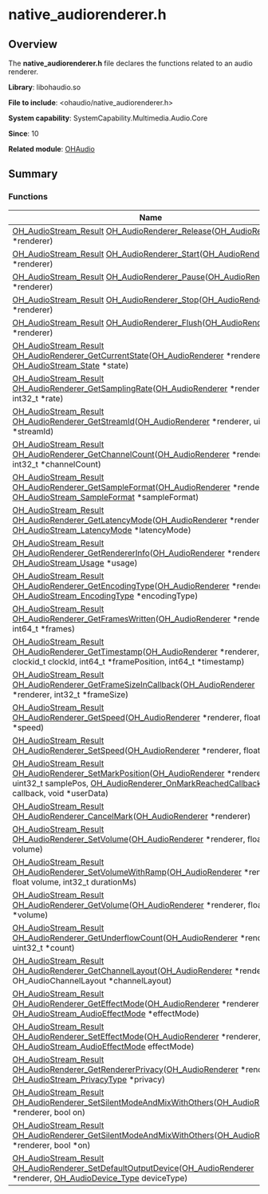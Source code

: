 # native_audiorenderer.h


## Overview

The **native_audiorenderer.h** file declares the functions related to an audio renderer.

**Library**: libohaudio.so

**File to include**: &lt;ohaudio/native_audiorenderer.h&gt;

**System capability**: SystemCapability.Multimedia.Audio.Core

**Since**: 10

**Related module**: [OHAudio](_o_h_audio.md)


## Summary


### Functions

| Name| Description| 
| -------- | -------- |
| [OH_AudioStream_Result](_o_h_audio.md#oh_audiostream_result) [OH_AudioRenderer_Release](_o_h_audio.md#oh_audiorenderer_release)([OH_AudioRenderer](_o_h_audio.md#oh_audiorenderer) \*renderer) | Releases an audio renderer. | 
| [OH_AudioStream_Result](_o_h_audio.md#oh_audiostream_result) [OH_AudioRenderer_Start](_o_h_audio.md#oh_audiorenderer_start)([OH_AudioRenderer](_o_h_audio.md#oh_audiorenderer) \*renderer) | Starts an audio renderer. | 
| [OH_AudioStream_Result](_o_h_audio.md#oh_audiostream_result) [OH_AudioRenderer_Pause](_o_h_audio.md#oh_audiorenderer_pause)([OH_AudioRenderer](_o_h_audio.md#oh_audiorenderer) \*renderer) | Pauses an audio renderer. | 
| [OH_AudioStream_Result](_o_h_audio.md#oh_audiostream_result) [OH_AudioRenderer_Stop](_o_h_audio.md#oh_audiorenderer_stop)([OH_AudioRenderer](_o_h_audio.md#oh_audiorenderer) \*renderer) | Stops an audio renderer. | 
| [OH_AudioStream_Result](_o_h_audio.md#oh_audiostream_result) [OH_AudioRenderer_Flush](_o_h_audio.md#oh_audiorenderer_flush)([OH_AudioRenderer](_o_h_audio.md#oh_audiorenderer) \*renderer) | Flushes written audio data. | 
| [OH_AudioStream_Result](_o_h_audio.md#oh_audiostream_result) [OH_AudioRenderer_GetCurrentState](_o_h_audio.md#oh_audiorenderer_getcurrentstate)([OH_AudioRenderer](_o_h_audio.md#oh_audiorenderer) \*renderer, [OH_AudioStream_State](_o_h_audio.md#oh_audiostream_state) \*state) | Obtains the state of an audio renderer. | 
| [OH_AudioStream_Result](_o_h_audio.md#oh_audiostream_result) [OH_AudioRenderer_GetSamplingRate](_o_h_audio.md#oh_audiorenderer_getsamplingrate)([OH_AudioRenderer](_o_h_audio.md#oh_audiorenderer) \*renderer, int32_t \*rate) | Obtains the sampling rate of an audio renderer. | 
| [OH_AudioStream_Result](_o_h_audio.md#oh_audiostream_result) [OH_AudioRenderer_GetStreamId](_o_h_audio.md#oh_audiorenderer_getstreamid)([OH_AudioRenderer](_o_h_audio.md#oh_audiorenderer) \*renderer, uint32_t \*streamId) | Obtains the stream ID of an audio renderer. | 
| [OH_AudioStream_Result](_o_h_audio.md#oh_audiostream_result) [OH_AudioRenderer_GetChannelCount](_o_h_audio.md#oh_audiorenderer_getchannelcount)([OH_AudioRenderer](_o_h_audio.md#oh_audiorenderer) \*renderer, int32_t \*channelCount) | Obtains the number of channels for an audio renderer. | 
| [OH_AudioStream_Result](_o_h_audio.md#oh_audiostream_result) [OH_AudioRenderer_GetSampleFormat](_o_h_audio.md#oh_audiorenderer_getsampleformat)([OH_AudioRenderer](_o_h_audio.md#oh_audiorenderer) \*renderer, [OH_AudioStream_SampleFormat](_o_h_audio.md#oh_audiostream_sampleformat) \*sampleFormat) | Obtains the sampling format of an audio renderer. | 
| [OH_AudioStream_Result](_o_h_audio.md#oh_audiostream_result) [OH_AudioRenderer_GetLatencyMode](_o_h_audio.md#oh_audiorenderer_getlatencymode)([OH_AudioRenderer](_o_h_audio.md#oh_audiorenderer) \*renderer, [OH_AudioStream_LatencyMode](_o_h_audio.md#oh_audiostream_latencymode) \*latencyMode) | Obtains the latency mode of an audio renderer. | 
| [OH_AudioStream_Result](_o_h_audio.md#oh_audiostream_result) [OH_AudioRenderer_GetRendererInfo](_o_h_audio.md#oh_audiorenderer_getrendererinfo)([OH_AudioRenderer](_o_h_audio.md#oh_audiorenderer) \*renderer, [OH_AudioStream_Usage](_o_h_audio.md#oh_audiostream_usage) \*usage) | Obtains the usage scenario of an audio renderer. | 
| [OH_AudioStream_Result](_o_h_audio.md#oh_audiostream_result) [OH_AudioRenderer_GetEncodingType](_o_h_audio.md#oh_audiorenderer_getencodingtype)([OH_AudioRenderer](_o_h_audio.md#oh_audiorenderer) \*renderer, [OH_AudioStream_EncodingType](_o_h_audio.md#oh_audiostream_encodingtype) \*encodingType) | Obtains the encoding type of an audio renderer. | 
| [OH_AudioStream_Result](_o_h_audio.md#oh_audiostream_result) [OH_AudioRenderer_GetFramesWritten](_o_h_audio.md#oh_audiorenderer_getframeswritten)([OH_AudioRenderer](_o_h_audio.md#oh_audiorenderer) \*renderer, int64_t \*frames) | Obtains the number of frames that have been written since the stream was created. | 
| [OH_AudioStream_Result](_o_h_audio.md#oh_audiostream_result) [OH_AudioRenderer_GetTimestamp](_o_h_audio.md#oh_audiorenderer_gettimestamp)([OH_AudioRenderer](_o_h_audio.md#oh_audiorenderer) \*renderer, clockid_t clockId, int64_t \*framePosition, int64_t \*timestamp) | Obtains the timestamp and position information of an output audio stream. | 
| [OH_AudioStream_Result](_o_h_audio.md#oh_audiostream_result) [OH_AudioRenderer_GetFrameSizeInCallback](_o_h_audio.md#oh_audiorenderer_getframesizeincallback)([OH_AudioRenderer](_o_h_audio.md#oh_audiorenderer) \*renderer, int32_t \*frameSize) | Obtains the frame size in the callback. | 
| [OH_AudioStream_Result](_o_h_audio.md#oh_audiostream_result) [OH_AudioRenderer_GetSpeed](_o_h_audio.md#oh_audiorenderer_getspeed)([OH_AudioRenderer](_o_h_audio.md#oh_audiorenderer) \*renderer, float \*speed) | Obtains the audio renderer rate. | 
| [OH_AudioStream_Result](_o_h_audio.md#oh_audiostream_result) [OH_AudioRenderer_SetSpeed](_o_h_audio.md#oh_audiorenderer_setspeed)([OH_AudioRenderer](_o_h_audio.md#oh_audiorenderer) \*renderer, float speed) | Sets the audio renderer rate. | 
| [OH_AudioStream_Result](_o_h_audio.md#oh_audiostream_result) [OH_AudioRenderer_SetMarkPosition](_o_h_audio.md#oh_audiorenderer_setmarkposition)([OH_AudioRenderer](_o_h_audio.md#oh_audiorenderer) \*renderer, uint32_t samplePos, [OH_AudioRenderer_OnMarkReachedCallback](_o_h_audio.md#oh_audiorenderer_onmarkreachedcallback) callback, void \*userData) | Sets the mark position for an audio renderer. When this function is called, the mark position that has been set will be overwritten. | 
| [OH_AudioStream_Result](_o_h_audio.md#oh_audiostream_result) [OH_AudioRenderer_CancelMark](_o_h_audio.md#oh_audiorenderer_cancelmark)([OH_AudioRenderer](_o_h_audio.md#oh_audiorenderer) \*renderer) | Cancels the mark set by [OH_AudioRenderer_SetMarkPosition](_o_h_audio.md#oh_audiorenderer_setmarkposition). | 
| [OH_AudioStream_Result](_o_h_audio.md#oh_audiostream_result) [OH_AudioRenderer_SetVolume](_o_h_audio.md#oh_audiorenderer_setvolume)([OH_AudioRenderer](_o_h_audio.md#oh_audiorenderer) \*renderer, float volume) | Sets the volume for an audio stream. | 
| [OH_AudioStream_Result](_o_h_audio.md#oh_audiostream_result) [OH_AudioRenderer_SetVolumeWithRamp](_o_h_audio.md#oh_audiorenderer_setvolumewithramp)([OH_AudioRenderer](_o_h_audio.md#oh_audiorenderer) \*renderer, float volume, int32_t durationMs) | Sets the volume with a ramp within the specified duration for an audio stream. | 
| [OH_AudioStream_Result](_o_h_audio.md#oh_audiostream_result) [OH_AudioRenderer_GetVolume](_o_h_audio.md#oh_audiorenderer_getvolume)([OH_AudioRenderer](_o_h_audio.md#oh_audiorenderer) \*renderer, float \*volume) | Obtains the volume of an audio stream. | 
| [OH_AudioStream_Result](_o_h_audio.md#oh_audiostream_result) [OH_AudioRenderer_GetUnderflowCount](_o_h_audio.md#oh_audiorenderer_getunderflowcount)([OH_AudioRenderer](_o_h_audio.md#oh_audiorenderer) \*renderer, uint32_t \*count) | Obtains the number of underloaded audio streams of an audio capturer. | 
| [OH_AudioStream_Result](_o_h_audio.md#oh_audiostream_result) [OH_AudioRenderer_GetChannelLayout](_o_h_audio.md#oh_audiorenderer_getchannellayout)([OH_AudioRenderer](_o_h_audio.md#oh_audiorenderer) \*renderer, OH_AudioChannelLayout \*channelLayout) | Obtains the channel layout of an audio stream. | 
| [OH_AudioStream_Result](_o_h_audio.md#oh_audiostream_result) [OH_AudioRenderer_GetEffectMode](_o_h_audio.md#oh_audiorenderer_geteffectmode)([OH_AudioRenderer](_o_h_audio.md#oh_audiorenderer) \*renderer, [OH_AudioStream_AudioEffectMode](_o_h_audio.md#oh_audiostream_audioeffectmode) \*effectMode) | Obtains the effect mode of an audio stream. | 
| [OH_AudioStream_Result](_o_h_audio.md#oh_audiostream_result) [OH_AudioRenderer_SetEffectMode](_o_h_audio.md#oh_audiorenderer_seteffectmode)([OH_AudioRenderer](_o_h_audio.md#oh_audiorenderer) \*renderer, [OH_AudioStream_AudioEffectMode](_o_h_audio.md#oh_audiostream_audioeffectmode) effectMode) | Sets the effect mode for an audio stream. | 
| [OH_AudioStream_Result](_o_h_audio.md#oh_audiostream_result) [OH_AudioRenderer_GetRendererPrivacy](_o_h_audio.md#oh_audiorenderer_getrendererprivacy)([OH_AudioRenderer](_o_h_audio.md#oh_audiorenderer) \*renderer, [OH_AudioStream_PrivacyType](_o_h_audio.md#oh_audiostream_privacytype) \*privacy) | Checks whether the audio stream being played can be recorded by other applications. | 
| [OH_AudioStream_Result](_o_h_audio.md#oh_audiostream_result) [OH_AudioRenderer_SetSilentModeAndMixWithOthers](_o_h_audio.md#oh_audiorenderer_setsilentmodeandmixwithothers)([OH_AudioRenderer](_o_h_audio.md#oh_audiorenderer) \*renderer, bool on) | Sets the silent mode in concurrent playback for an audio stream. | 
| [OH_AudioStream_Result](_o_h_audio.md#oh_audiostream_result) [OH_AudioRenderer_GetSilentModeAndMixWithOthers](_o_h_audio.md#oh_audiorenderer_getsilentmodeandmixwithothers)([OH_AudioRenderer](_o_h_audio.md#oh_audiorenderer) \*renderer, bool \*on) | Checks whether the silent mode in concurrent playback is enabled for an audio stream. | 
| [OH_AudioStream_Result](_o_h_audio.md#oh_audiostream_result) [OH_AudioRenderer_SetDefaultOutputDevice](_o_h_audio.md#oh_audiorenderer_setdefaultoutputdevice)([OH_AudioRenderer](_o_h_audio.md#oh_audiorenderer) \*renderer, [OH_AudioDevice_Type](_o_h_audio.md#oh_audiodevice_type) deviceType) | Sets the default built-in audio output device. | 
